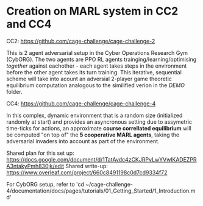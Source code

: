 # Creation on MARL system in CC2 and CC4

CC2: https://github.com/cage-challenge/cage-challenge-2 

This is 2 agent adversarial setup in the Cyber Operations Research Gym (CybORG). The two agents are PPO RL agents trainging/learning/optimising *together* against eachother - each agent takes steps in the environment before the other agent takes its turn training. This iterative, sequential scheme will take into acount an adversial 2-player game theoretic equilibrium computation analogous to the similified verion in the *DEMO* folder.


CC4: https://github.com/cage-challenge/cage-challenge-4


In this complex, dynamic environment that is a random size (initialized randomly at start) and provides an asyncronous setting due to assymetric time-ticks for actions, an approximate **course correllated equilibrium** will be computed "on top of" the **5 cooperative MARL agents**, taking the adversarial invaders into account as part of the environment. 

Shared plan for this set up: https://docs.google.com/document/d/1TatAvdc4zCKJRPvLwYVwlKADEZPRA3ntakyPmh830jk/edit
Shared write-up: https://www.overleaf.com/project/660c8491198c0d7cd9334f72 

For CybORG setup, refer to 'cd ~/cage-challenge-4/documentation/docs/pages/tutorials/01_Getting_Started/1_Introduction.md'